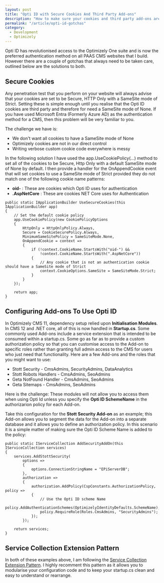 ```yaml
---
layout: post
title: "Opti ID with Secure Cookies And Third Party Add-ons"
description: "How to make sure your cookies and third party add-ons are properly secured when using Opti ID."
permalink: "/article/opti-id-gotchas"
category:
  - Development
  - Optimizely
---
```


Opti ID has revolutionised access to the Optimizely One suite and is now the preferred authentication method on all PAAS CMS websites that I build.  However there are a couple of gotchas that always need to be taken care, outlined below are the solutions to both.

## Secure Cookies

Any penetration test that you perform on your website will always advise that your cookies are set to be Secure, HTTP Only with a SameSite mode of Strict.  Setting these is simple enough until you realise that the Opti ID cookies are third party and therefore for need a SameSite mode of None.  If you have used Microsoft Entra (Formerly Azure AD) as the authentication method for a CMS, then this problem will be very familiar to you.

The challenge we have is:

- We don't want all cookies to have a SameSite mode of None
- Optimizely cookies are not in our direct control
- Writing verbose custom cookie code everywhere is messy

In the following solution I have used the app.UseCookiePolicy(...) method to set all of the cookies to be Secure, Http Only with a default SameSite mode of None by default.  I then provide a handler for the OnAppendCookie event that will set cookies to use a SameSite mode of Strict provided they do not match one of the following cookie name patterns:

- **oid-** : These are cookies which Opti ID uses for authentication
- **.AspNetCore** : These are cookies NET Core uses for Authentication

```
public static IApplicationBuilder UseSecureCookies(this IApplicationBuilder app)
{
    // Set the default cookie policy
    app.UseCookiePolicy(new CookiePolicyOptions
    {
        HttpOnly = HttpOnlyPolicy.Always,
        Secure = CookieSecurePolicy.Always,
        MinimumSameSitePolicy = SameSiteMode.None,
        OnAppendCookie = context =>
        {
            if (!context.CookieName.StartsWith("oid-") &&
                !context.CookieName.StartsWith(".AspNetCore"))
            {
                // Any cookie that is not an authentication cookie should have a SameSite mode of Strict
                context.CookieOptions.SameSite = SameSiteMode.Strict;
            }
        }
    });

    return app;
}
```

## Configuring Add-ons To Use Opti ID

In Optimizely CMS 11, dependency setup relied upon **Initialisation Modules**.  In CMS 12 and .NET core, all of this is now handled in **Startup.cs**. Some commonly used Add-ons include a service extension that is intended to be consumed within a startup.cs. Some go as far as to provide a custom authorization policy so that you can customise access to the Add-on to specific roles rather than granting full admin access to the CMS for users who just need that functionality. Here are a few Add-ons and the roles that you might want to use:

- Stott Security - CmsAdmins, SecurityAdmins, DataAnalytics
- Stott Robots Handlers - CmsAdmins, SeoAdmins
- Geta NotFound Handler - CmsAdmins, SeoAdmins
- Geta Sitemaps - CmsAdmins, SeoAdmins

Here is the challenge: These modules will not allow you to access them when using Opti Id unless you specify the **Opti ID SchemeName** in the authorizarion policy for each Add-on.

Take this configuration for the **Stott Security Add-on** as an example; this Add-on allows you to segment the data for the Add-on into a separate database and it allows you to define an authorization policy.  In this scenario it is a simple matter of making sure the Opti ID Scheme Name is added to the policy:

```
public static IServiceCollection AddSecurityAddOn(this IServiceCollection services)
{
    services.AddStottSecurity(
        options =>
        {
            options.ConnectionStringName = "EPiServerDB";
        },
        authorization =>
        {
            authorization.AddPolicy(CspConstants.AuthorizationPolicy, policy =>
            {
                // Use the Opti ID scheme Name
                policy.AddAuthenticationSchemes(OptimizelyIdentityDefaults.SchemeName);
                policy.RequireRole(Roles.CmsAdmins, "SecurityAdmins");
            });
        });

    return services;
}
```

## Service Collection Extension Pattern

In both of these examples above, I am following the [Service Collection Extension Pattern](https://dotnetfullstackdev.medium.com/service-collection-extension-pattern-in-net-core-with-item-services-6db8cf9dcfd6).  I highly recomment this pattern as it allows you to modularise your configuration code and to keep your startup.cs clean and easy to understand or rearrange.  
